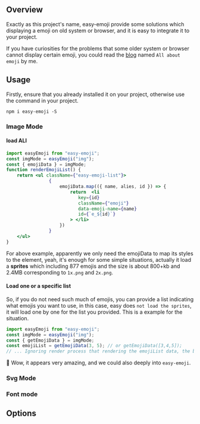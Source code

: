 ## Overview

Exactly as this project's name, easy-emoji provide some solutions which displaying a emoji on old system or 
browser, and it is easy to integrate it to your project.

If you have curiosities for the problems that some older system or browser cannot display certain emoji, you could read 
the [blog](https://tongdada.github.io/2020/04/01/all-about-emoji/) named `All about emoji` by me.

## Usage

Firstly, ensure that you already installed it on your project, otherwise use the command in your project.

`npm i easy-emoji -S`

### Image Mode

#### load ALl
```jsx harmony
import easyEmoji from "easy-emoji";
const imgMode = easyEmoji("img");
const { emojiData } = imgMode;
function renderEmojiList() {
	return <ul className={"easy-emoji-list"}>
                {
               	    emojiData.map(({ name, alies, id }) => {
               	    	return  <li
                           key={id}
                           className={"emoji"}
                           data-emoji-name={name}
                           id={`e_${id}`}
                        > </li>
               	    })
               	}
    </ul>
}
```

For above example, apparently we only need the emojiData to map its styles to the element, yeah, it's enough for some 
simple situations, actually it load a **sprites** which including 877 emojis and the size is about 800+kb and 2.4MB
corresponding to `1x.png` and `2x.png`.

#### Load one or a specific list

So, if you do not need such much of emojis, you can provide a list indicating what emojis you want to use, in this case, 
easy does `not load the sprites`, it will load one by one for the list you provided. This is a example for the 
situation.

```jsx harmony
import easyEmoji from "easy-emoji";
const imgMode = easyEmoji("img");
const { getEmojiData } = imgMode;
const emojiList = getEmojiData(3, 5); // or getEmojiData([3,4,5]);
// ... Ignoring render process that rendering the emojiList data, the behavior as same as above example.
```

🚀 Wow, it appears very amazing, and we could also deeply into `easy-emoji`.

### Svg Mode

### Font mode


## Options
